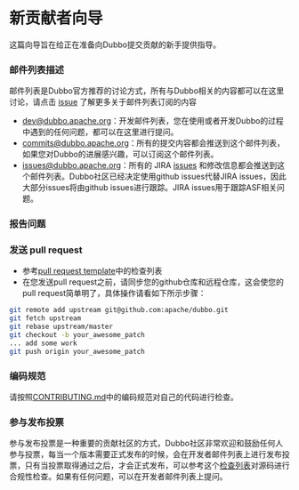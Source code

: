 # 新贡献者向导

这篇向导旨在给正在准备向Dubbo提交贡献的新手提供指导。

### 邮件列表描述

邮件列表是Dubbo官方推荐的讨论方式，所有与Dubbo相关的内容都可以在这里讨论，请点击 [issue](https://github.com/apache/dubbo/issues/1393) 了解更多关于邮件列表订阅的内容

* dev@dubbo.apache.org：开发邮件列表，您在使用或者开发Dubbo的过程中遇到的任何问题，都可以在这里进行提问。
* commits@dubbo.apache.org：所有的提交内容都会推送到这个邮件列表，如果您对Dubbo的进展感兴趣，可以订阅这个邮件列表。
* issues@dubbo.apache.org：所有的 JIRA [issues](https://issues.apache.org/jira/projects/DUBBO/issues) 和修改信息都会推送到这个邮件列表。Dubbo社区已经决定使用github issues代替JIRA issues，因此大部分issues将由github issues进行跟踪。JIRA issues用于跟踪ASF相关问题。

### 报告问题

### 发送 pull request

* 参考[pull request template](https://github.com/apache/dubbo/blob/master/PULL_REQUEST_TEMPLATE.md)中的检查列表
* 在您发送pull request之前，请同步您的github仓库和远程仓库，这会使您的pull request简单明了，具体操作请看如下所示步骤：

```sh
git remote add upstream git@github.com:apache/dubbo.git
git fetch upstream
git rebase upstream/master
git checkout -b your_awesome_patch
... add some work
git push origin your_awesome_patch
```

### 编码规范

请按照[CONTRIBUTING.md](https://github.com/apache/dubbo/blob/master/CONTRIBUTING.md)中的编码规范对自己的代码进行检查。


### 参与发布投票

参与发布投票是一种重要的贡献社区的方式，Dubbo社区非常欢迎和鼓励任何人参与投票，每当一个版本需要正式发布的时候，会在开发者邮件列表上进行发布投票，只有当投票取得通过之后，才会正式发布，可以参考这个[检查列表](https://wiki.apache.org/incubator/IncubatorReleaseChecklist)对源码进行合规性检查。如果有任何问题，可以在开发者邮件列表上提问。
